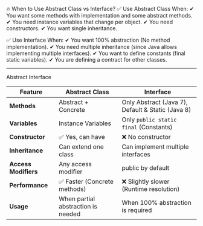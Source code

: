 🔥  When to Use Abstract Class vs Interface?
✅ Use Abstract Class When:
✔ You want some methods with implementation and some abstract methods.
✔ You need instance variables that change per object.
✔ You need constructors.
✔ You want single inheritance.

✅ Use Interface When:
✔ You want 100% abstraction (No method implementation).
✔ You need multiple inheritance (since Java allows implementing multiple interfaces).
✔ You want to define constants (final static variables).
✔ You are defining a contract for other classes.

-----------------------------------------------------------------------------------------------------------
Abstract                                            Interface 

| Feature              | Abstract Class                       | Interface                                  
|----------------------|--------------------------------------|--------------------------------------------|
| **Methods**         | Abstract + Concrete                   | Only Abstract (Java 7), Default & Static (Java 8) 
| **Variables**       | Instance Variables                    | Only `public static final` (Constants)    
| **Constructor**     | ✅ Yes, can have                      | ❌ No constructor                         
| **Inheritance**     | Can extend one class                  | Can implement multiple interfaces     
| **Access Modifiers**| Any access modifier                   | public by default                     
| **Performance**     | ✅ Faster (Concrete methods)          | ❌ Slightly slower (Runtime resolution)   
| **Usage**           | When partial abstraction is needed    | When 100% abstraction is required    


